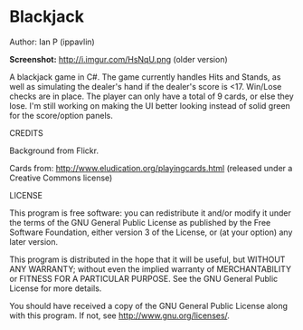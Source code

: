 Blackjack
================

Author: Ian P (ippavlin)

**Screenshot:** http://i.imgur.com/HsNqU.png (older version)

A blackjack game in C#. The game currently handles Hits and Stands, 
as well as simulating the dealer's hand if the dealer's score is <17. 
Win/Lose checks are in place. The player can only have a total of 9 cards, 
or else they lose. I'm still working on making the UI better looking instead 
of solid green for the score/option panels.

CREDITS

Background from Flickr.

Cards from: http://www.eludication.org/playingcards.html (released under a
Creative Commons license)

LICENSE

This program is free software: you can redistribute it and/or modify
it under the terms of the GNU General Public License as published by
the Free Software Foundation, either version 3 of the License, or
(at your option) any later version.

This program is distributed in the hope that it will be useful,
but WITHOUT ANY WARRANTY; without even the implied warranty of
MERCHANTABILITY or FITNESS FOR A PARTICULAR PURPOSE.  See the
GNU General Public License for more details.

You should have received a copy of the GNU General Public License
along with this program.  If not, see <http://www.gnu.org/licenses/>.
